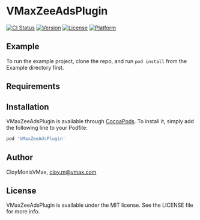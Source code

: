 # VMaxZeeAdsPlugin

[![CI Status](https://img.shields.io/travis/CloyMonisVMax/VMaxZeeAdsPlugin.svg?style=flat)](https://travis-ci.org/CloyMonisVMax/VMaxZeeAdsPlugin)
[![Version](https://img.shields.io/cocoapods/v/VMaxZeeAdsPlugin.svg?style=flat)](https://cocoapods.org/pods/VMaxZeeAdsPlugin)
[![License](https://img.shields.io/cocoapods/l/VMaxZeeAdsPlugin.svg?style=flat)](https://cocoapods.org/pods/VMaxZeeAdsPlugin)
[![Platform](https://img.shields.io/cocoapods/p/VMaxZeeAdsPlugin.svg?style=flat)](https://cocoapods.org/pods/VMaxZeeAdsPlugin)

## Example

To run the example project, clone the repo, and run `pod install` from the Example directory first.

## Requirements

## Installation

VMaxZeeAdsPlugin is available through [CocoaPods](https://cocoapods.org). To install
it, simply add the following line to your Podfile:

```ruby
pod 'VMaxZeeAdsPlugin'
```

## Author

CloyMonisVMax, cloy.m@vmax.com

## License

VMaxZeeAdsPlugin is available under the MIT license. See the LICENSE file for more info.
